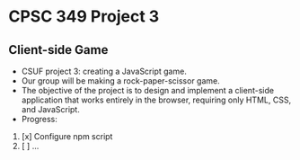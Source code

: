 # CPSC 349 Project 3
## Client-side Game

- CSUF project 3: creating a JavaScript game. 
- Our group will be making a rock-paper-scissor game.
- The objective of the project is to design and implement a client-side application that works entirely in the browser, requiring only HTML, CSS, and JavaScript.
- Progress:
1. [x] Configure npm script
2. [ ] ...